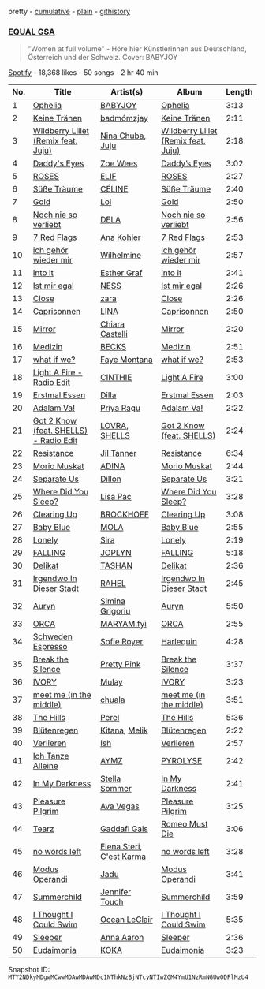pretty - [cumulative](/playlists/cumulative/37i9dQZF1DWVA5o3WHL2eG.md) - [plain](/playlists/plain/37i9dQZF1DWVA5o3WHL2eG) - [githistory](https://github.githistory.xyz/mackorone/spotify-playlist-archive/blob/main/playlists/plain/37i9dQZF1DWVA5o3WHL2eG)

### [EQUAL GSA](https://open.spotify.com/playlist/37i9dQZF1DWVA5o3WHL2eG)

> "Women at full volume" \- Höre hier Künstlerinnen aus Deutschland, Österreich und der Schweiz\. Cover: BABYJOY

[Spotify](https://open.spotify.com/user/spotify) - 18,368 likes - 50 songs - 2 hr 40 min

| No. | Title | Artist(s) | Album | Length |
|---|---|---|---|---|
| 1 | [Ophelia](https://open.spotify.com/track/61Np0MhnQO1B1LZGIxxX0d) | [BABYJOY](https://open.spotify.com/artist/2vYWyXs1PJbycPBdTstmHH) | [Ophelia](https://open.spotify.com/album/4GdlYdLbHGvNh48GvwqHdr) | 3:13 |
| 2 | [Keine Tränen](https://open.spotify.com/track/03ClGz3IWepPxLcVlGSC5Q) | [badmómzjay](https://open.spotify.com/artist/7oWrEQO1d3klp0Qrfh7a5h) | [Keine Tränen](https://open.spotify.com/album/6omnE7nYZCSFSkbTFTVSqR) | 2:11 |
| 3 | [Wildberry Lillet \(Remix feat\. Juju\)](https://open.spotify.com/track/1ywM9BP8vzh0Pu1zbnGAfY) | [Nina Chuba](https://open.spotify.com/artist/2kS9NyuATpYwjeB93h24H5), [Juju](https://open.spotify.com/artist/4sg4no0TXdsrM1s4SVUwNF) | [Wildberry Lillet \(Remix feat\. Juju\)](https://open.spotify.com/album/68YT84vuoXApmgcibxxM9v) | 2:18 |
| 4 | [Daddy's Eyes](https://open.spotify.com/track/726mGvnRdaFnW6dmlOqTBu) | [Zoe Wees](https://open.spotify.com/artist/03d2mJXSMtuPI0nIvLnhoS) | [Daddy’s Eyes](https://open.spotify.com/album/1b2RyLbUMkbXb62sVIguvY) | 3:02 |
| 5 | [ROSES](https://open.spotify.com/track/40nvBToL831q0NDFMiunKR) | [ELIF](https://open.spotify.com/artist/65AzRSW0jKSs0WtttEXrOw) | [ROSES](https://open.spotify.com/album/7L4QP4w9OivS4mb0DXUfak) | 2:27 |
| 6 | [Süße Träume](https://open.spotify.com/track/37FEXZlxz8OYFiB8sdxkdk) | [CÉLINE](https://open.spotify.com/artist/5ZYOlPpI9FZu2uIPkTB0UA) | [Süße Träume](https://open.spotify.com/album/4S620Fwlk0uQXT3ByjyGSf) | 2:40 |
| 7 | [Gold](https://open.spotify.com/track/54eE5H6F1HhyM5L4fRLq8s) | [Loi](https://open.spotify.com/artist/574qIjE9UTvfSvtnIrdLaE) | [Gold](https://open.spotify.com/album/6n7xHs8VlA2i9gXFt4DGRC) | 2:50 |
| 8 | [Noch nie so verliebt](https://open.spotify.com/track/4xB9CYwtgAmYLQmlcbKSBv) | [DELA](https://open.spotify.com/artist/6o5FwtmyRmdaUqFnfmZ9l8) | [Noch nie so verliebt](https://open.spotify.com/album/1nD5zW99n7LL515gvb3rCo) | 2:56 |
| 9 | [7 Red Flags](https://open.spotify.com/track/3Qs8192k0SX9fSmGQscNBE) | [Ana Kohler](https://open.spotify.com/artist/3dTChZZWzgIDSSeiEb0qLw) | [7 Red Flags](https://open.spotify.com/album/68iV3mBG4ZIrqbWVd8rvc7) | 2:53 |
| 10 | [ich gehör wieder mir](https://open.spotify.com/track/4PpGmzid7fvGFayn8icZRF) | [Wilhelmine](https://open.spotify.com/artist/4f5pBvQZzdOGpFF0pwtUZG) | [ich gehör wieder mir](https://open.spotify.com/album/6Et0Q8bXMXOSChFgXgvvv8) | 2:57 |
| 11 | [into it](https://open.spotify.com/track/3k5h73ODjtfDufg5pDc5ze) | [Esther Graf](https://open.spotify.com/artist/1FXdfOOisB3d3hfZOjhjID) | [into it](https://open.spotify.com/album/4cLFhHP7yf468yHFERPdh3) | 2:41 |
| 12 | [Ist mir egal](https://open.spotify.com/track/3Be9JyIsyTwbGVsn0610tm) | [NESS](https://open.spotify.com/artist/0860MVRZC3Llgf1mFvnd1R) | [Ist mir egal](https://open.spotify.com/album/0fod53M2zcwQCILNt5MfuQ) | 2:26 |
| 13 | [Close](https://open.spotify.com/track/17750mkCVMegJAI2UeSeR9) | [zara](https://open.spotify.com/artist/3iFa38c2Ig6kXLVx5Yl1YD) | [Close](https://open.spotify.com/album/6gvKYRTLGU3umRpmFdHPGX) | 2:26 |
| 14 | [Caprisonnen](https://open.spotify.com/track/6tcsi9NusBSy1ZeXqRr6LB) | [LINA](https://open.spotify.com/artist/3YPpKFZGAT0O8SJca2Aaj8) | [Caprisonnen](https://open.spotify.com/album/2NZ4wb5YIDDGTTuI7d9NpX) | 2:50 |
| 15 | [Mirror](https://open.spotify.com/track/5YNQEdw7Oh7ALLQ4Jltzg2) | [Chiara Castelli](https://open.spotify.com/artist/6wi2d3tk31DPhUagWLgR33) | [Mirror](https://open.spotify.com/album/6sN1NexZcInVG5scqfgaw0) | 2:20 |
| 16 | [Medizin](https://open.spotify.com/track/1nKKBo5kGMhOY1KHEhz94H) | [BECKS](https://open.spotify.com/artist/7Bk6OavbjEK5gtMvSRns57) | [Medizin](https://open.spotify.com/album/0OjPadk58MsNEhEVRJ7Y8N) | 2:51 |
| 17 | [what if we?](https://open.spotify.com/track/3bLunJFm0B341fJ2TDQdLE) | [Faye Montana](https://open.spotify.com/artist/2MO6mrqBvHTTlmVk39m31b) | [what if we?](https://open.spotify.com/album/45mEiWk5PgdeQqabD0fQw3) | 2:53 |
| 18 | [Light A Fire \- Radio Edit](https://open.spotify.com/track/4kWh7JxUrd2FGLbrnMuy8P) | [CINTHIE](https://open.spotify.com/artist/764H8zG8sTf5FPHWHW5bvh) | [Light A Fire](https://open.spotify.com/album/72oWWoZFQWj7gMMLjyIYdl) | 3:00 |
| 19 | [Erstmal Essen](https://open.spotify.com/track/00SCoeeKghqbYfxHSRV64D) | [Dilla](https://open.spotify.com/artist/17l4XlVVWNktDeJDigQ3HJ) | [Erstmal Essen](https://open.spotify.com/album/14APsRnvqOWgceB3DqwciA) | 2:03 |
| 20 | [Adalam Va!](https://open.spotify.com/track/0BJkSAC37xEAJW2a9yTeoq) | [Priya Ragu](https://open.spotify.com/artist/6iZTyHbQWGzpiWoyI0zz9F) | [Adalam Va!](https://open.spotify.com/album/7EfP6nv2SPsU13Da432qIf) | 2:22 |
| 21 | [Got 2 Know \(feat\. SHELLS\) \- Radio Edit](https://open.spotify.com/track/5dYHeKMZtAgwE1GU1HY7RE) | [LOVRA](https://open.spotify.com/artist/4fIPBdK4awAR1W14u3v1J5), [SHELLS](https://open.spotify.com/artist/1ZwuShKjJItDJez0aDCsxN) | [Got 2 Know \(feat\. SHELLS\)](https://open.spotify.com/album/1hbjC4DD3fy3vvEfczipeX) | 2:24 |
| 22 | [Resistance](https://open.spotify.com/track/7lg9WJsAXWSyIHvBOhPZj5) | [Jil Tanner](https://open.spotify.com/artist/6S9C7LP9TXbeJhoV18RmEK) | [Resistance](https://open.spotify.com/album/69XdhOO9jy0S6SHL2yRUit) | 6:34 |
| 23 | [Morio Muskat](https://open.spotify.com/track/574CekDWfeHnXb9Cw8PpLU) | [ADINA](https://open.spotify.com/artist/7vTbiP6c44jIgnQTDfpc4Y) | [Morio Muskat](https://open.spotify.com/album/43fUbOTiqzqzRIz0XkJMNc) | 2:44 |
| 24 | [Separate Us](https://open.spotify.com/track/1OTfGZcyl7Eh5TXaDtLgod) | [Dillon](https://open.spotify.com/artist/6oyGMaD0Kbx3ynXKhzH2wW) | [Separate Us](https://open.spotify.com/album/6XMwkgtX332rhk2tT7CXZz) | 3:21 |
| 25 | [Where Did You Sleep?](https://open.spotify.com/track/0z1lz4gVf6XoACzgev1CQ5) | [Lisa Pac](https://open.spotify.com/artist/2S0EVJD6SOdp3uHsSkZObE) | [Where Did You Sleep?](https://open.spotify.com/album/7m2X0vbsdPF2mUIHDcugYv) | 3:28 |
| 26 | [Clearing Up](https://open.spotify.com/track/1myngwB46MFlfvFsH3Pxmb) | [BROCKHOFF](https://open.spotify.com/artist/5ZeRq1tqf4t8fcdFdjmlQZ) | [Clearing Up](https://open.spotify.com/album/27c9Gmx0vjHxeRtdDWK8Wa) | 3:08 |
| 27 | [Baby Blue](https://open.spotify.com/track/6JRJGwyd0H8psrKffseilw) | [MOLA](https://open.spotify.com/artist/5Lw7127PMJTsapsC0JZFye) | [Baby Blue](https://open.spotify.com/album/1HJwfNfuif6iPDd30CWXKV) | 2:55 |
| 28 | [Lonely](https://open.spotify.com/track/1RB0Rl1FubH49eVPiTJFEX) | [Sira](https://open.spotify.com/artist/57IaP5fMkqnu3M3ib1Vgvs) | [Lonely](https://open.spotify.com/album/5zopm6odq7OHqffTJ02ZzR) | 2:19 |
| 29 | [FALLING](https://open.spotify.com/track/2Me5ovqaW3PKDYPBlXwq8a) | [JOPLYN](https://open.spotify.com/artist/32Jt1AK733JbFR82hEZ0Ih) | [FALLING](https://open.spotify.com/album/0tHRET0OgupLXVJvqM1oG9) | 5:18 |
| 30 | [Delikat](https://open.spotify.com/track/7jhhp9QvHGDmWPYSMiO04O) | [TASHAN](https://open.spotify.com/artist/5WcbzZ1zwRG5qtwmxXMJCB) | [Delikat](https://open.spotify.com/album/004XfNY0Dw7e6O2aVSJsxO) | 2:36 |
| 31 | [Irgendwo In Dieser Stadt](https://open.spotify.com/track/4zpN7E64DLc5oWkYaNnZ6P) | [RAHEL](https://open.spotify.com/artist/0WdihSMgLzyjcNcKsdvJCv) | [Irgendwo In Dieser Stadt](https://open.spotify.com/album/0i2xhfLlTRmKS37YkFyyeR) | 2:45 |
| 32 | [Auryn](https://open.spotify.com/track/6qW39YyjxKzO5wp4JhIcnu) | [Simina Grigoriu](https://open.spotify.com/artist/1PjzNHCXycxUqsP2yqFqhU) | [Auryn](https://open.spotify.com/album/0bzlmX6llFoqRXXLHS0Tvp) | 5:50 |
| 33 | [ORCA](https://open.spotify.com/track/09UjGnS0SrbxDxL4yD8ldG) | [MARYAM.fyi](https://open.spotify.com/artist/3XBMpJEVQyZLNKsLI7qri9) | [ORCA](https://open.spotify.com/album/1lPXlaxGjJ985MXLnDOJX7) | 2:55 |
| 34 | [Schweden Espresso](https://open.spotify.com/track/0LokKpZ75o151vBOJpDS8b) | [Sofie Royer](https://open.spotify.com/artist/2P2BXSc0Wxpf10Fpno38rl) | [Harlequin](https://open.spotify.com/album/4KWRSlFGJVcctCYzwyII38) | 4:28 |
| 35 | [Break the Silence](https://open.spotify.com/track/4DBngKIiCCir94wcQZZrBk) | [Pretty Pink](https://open.spotify.com/artist/78GHS9zWXcj8tBke222g5N) | [Break the Silence](https://open.spotify.com/album/28DuE84MfA3XYT0LjsSrGW) | 3:37 |
| 36 | [IVORY](https://open.spotify.com/track/4lcWhQrM5KAnf9VzlmTdfT) | [Mulay](https://open.spotify.com/artist/6hxUwSTKTLQoKGmKHLle54) | [IVORY](https://open.spotify.com/album/05CPeShC1eH4ZyFTKEo9od) | 3:23 |
| 37 | [meet me \(in the middle\)](https://open.spotify.com/track/1XGC9Ogcp1LqPUSTlmBpK0) | [chuala](https://open.spotify.com/artist/5k2dso94XJEWZhPMmKFznI) | [meet me \(in the middle\)](https://open.spotify.com/album/4qzGdjNjj0QED5GPKw2uiP) | 3:51 |
| 38 | [The Hills](https://open.spotify.com/track/3ZqHMx75NlTZRsZNZ6xS7a) | [Perel](https://open.spotify.com/artist/5cmqnZNaNDqgcsTOkQUmqB) | [The Hills](https://open.spotify.com/album/6nKFDsf5NNxLdDhhWoeMky) | 5:36 |
| 39 | [Blütenregen](https://open.spotify.com/track/3bMhFzRu1Ys5dmQlFENXgZ) | [Kitana](https://open.spotify.com/artist/1FBJzPfimpHWiTrKDoOwDK), [Melik](https://open.spotify.com/artist/5bCFJw4xliweoLdGOiHrUz) | [Blütenregen](https://open.spotify.com/album/10M7zoyutxjNy5OT2tk3e5) | 2:22 |
| 40 | [Verlieren](https://open.spotify.com/track/2tsWZUMOTJR3wXze5SKW2D) | [Ish](https://open.spotify.com/artist/7nNyZMVQQgGf5UVDcJ52yI) | [Verlieren](https://open.spotify.com/album/4rG1lto3LDuSRdDaD4iAsb) | 2:57 |
| 41 | [Ich Tanze Alleine](https://open.spotify.com/track/7rYdtD94gYmpBQpX3G1zo8) | [AYMZ](https://open.spotify.com/artist/7yq3RsSN2IXYprxdcxmp7z) | [PYROLYSE](https://open.spotify.com/album/5SAviVYGk0Koj6TmzahOuE) | 2:42 |
| 42 | [In My Darkness](https://open.spotify.com/track/0TWZxbMl9cU0RCal5WsC04) | [Stella Sommer](https://open.spotify.com/artist/0UMFTGT5PJqvSQQFODNtob) | [In My Darkness](https://open.spotify.com/album/0IY4wLUmDh1D6YxSmF0iJ2) | 2:41 |
| 43 | [Pleasure Pilgrim](https://open.spotify.com/track/4fG6h8vkVngqCSF6Dp65BS) | [Ava Vegas](https://open.spotify.com/artist/5ql0vsOE9XzHXwi8xP4yes) | [Pleasure Pilgrim](https://open.spotify.com/album/4IobnsBjhAszwYA3fw4skh) | 3:25 |
| 44 | [Tearz](https://open.spotify.com/track/4SljM2mMcA8t7wqJU1rhye) | [Gaddafi Gals](https://open.spotify.com/artist/0UuEu6YKx0pHwf3ZHd3c0l) | [Romeo Must Die](https://open.spotify.com/album/3EIVFvcT8DPj35kUU4oyXL) | 3:06 |
| 45 | [no words left](https://open.spotify.com/track/3G9LDlf9GULZAtdPKPiCzq) | [Elena Steri](https://open.spotify.com/artist/4AwHWQ8KL6tCUIzL9Du1RA), [C'est Karma](https://open.spotify.com/artist/1vguzZkCrYKOlgHCXldU5t) | [no words left](https://open.spotify.com/album/2R6VG7f5tmlWXfgjFkn8r3) | 3:28 |
| 46 | [Modus Operandi](https://open.spotify.com/track/3fsmxivK30zcKvM5HMWw1t) | [Jadu](https://open.spotify.com/artist/16gfQaYtf7nxUFhxPqYDou) | [Modus Operandi](https://open.spotify.com/album/025qPoprSggytbSTotIVve) | 3:41 |
| 47 | [Summerchild](https://open.spotify.com/track/0rJs6QGxCdlUwD1LzIxMPF) | [Jennifer Touch](https://open.spotify.com/artist/2RTTomV6iq54PkO0g3KLOO) | [Summerchild](https://open.spotify.com/album/0SUFmKIXuz0BCpUHehkxXs) | 3:59 |
| 48 | [I Thought I Could Swim](https://open.spotify.com/track/1wbZ4Q4MXPyXMOnOYJVOK0) | [Ocean LeClair](https://open.spotify.com/artist/4hQNDifeK6gZlaOjK17SSc) | [I Thought I Could Swim](https://open.spotify.com/album/1ZEohi9YHX7ysT9gBMLFwc) | 5:35 |
| 49 | [Sleeper](https://open.spotify.com/track/1juBpFSW4cJ4JSiFAJX1lj) | [Anna Aaron](https://open.spotify.com/artist/0yaptyutnlF0rkKBo1K46F) | [Sleeper](https://open.spotify.com/album/4qxeRuGGeFRW7Abh10jPFy) | 2:36 |
| 50 | [Eudaimonia](https://open.spotify.com/track/6IJPIqZEaxPE69gV7HNLH7) | [KOKA](https://open.spotify.com/artist/6YlsQwumQkkbfsADHeYC2m) | [Eudaimonia](https://open.spotify.com/album/3V18CTW9HGUPtQRTMr3BEm) | 3:23 |

Snapshot ID: `MTY2NDkyMDgwMCwwMDAwMDAwMDc1NThkNzBjNTcyNTIwZGM4YmU1NzRmNGUwODFlMzU4`
